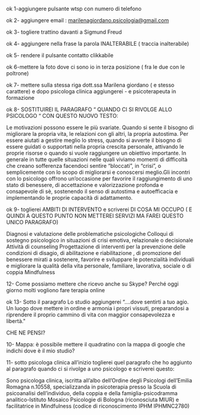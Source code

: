 ok 1-aggiungere pulsante wtsp con numero di telefono

ok 2- aggiungere email : marilenagiordano.psicologia@gmail.com

ok 3- togliere trattino davanti a Sigmund Freud

ok 4- aggiungere nella frase la parola INALTERABILE ( traccia inalterabile)

ok 5- rendere il pulsante contatto clikkabile

ok 6-mettere la foto dove ci sono io in terza posizione ( fra le due con le poltrone)

ok 7- mettere sulla stessa riga dott.ssa Marilena giordano ( e stesso carattere) e dopo psicologa clinica aggiungerei - e psicoterapeuta in formazione 

ok 8-  SOSTITUIREI IL PARAGRAFO “ QUANDO CI SI RIVOLGE ALLO PSICOLOGO “ CON QUESTO NUOVO TESTO:


Le motivazioni possono essere le più svariate. Quando si sente il bisogno di migliorare la propria vita, le relazioni con gli altri, la propria autostima. Per essere aiutati a  gestire meglio lo stress, quando si avverte il bisogno di essere guidati o supportati nella propria crescita personale, attivando le proprie risorse o quando si vuole raggiungere un obiettivo importante. In generale in tutte quelle situazioni nelle quali viviamo momenti di difficoltà che creano sofferenza facendoci sentire “bloccati”, in “crisi”, o semplicemente con lo scopo di  migliorarsi e conoscersi meglio.Gli incontri  con lo psicologo offrono un’occasione per favorire il raggiungimento di uno stato di benessere, di accettazione e valorizzazione profonda e consapevole di sè, sostenendo il senso di autostima e autoefficacia e implementando le proprie capacità di adattamento.

ok 9-   toglierei AMBITI DI INTERVENTO  e scriverei DI COSA MI OCCUPO ( E QUINDI A QUESTO PUNTO NON METTEREI SERVIZI MA FAREI QUESTO UNICO PARAGRAFO)


Diagnosi e  valutazione delle problematiche psicologiche
Colloqui di sostegno psicologico in situazioni di crisi emotiva, relazionale o decisionale
Attività di counseling
Progettazione di interventi per la prevenzione delle condizioni di disagio, di abilitazione e riabilitazione , di promozione del benessere mirati a sostenere, favorire e sviluppare le potenzialità individuali e migliorare la qualità della vita personale, familiare, lavorativa, sociale o di coppia
Mindfulness

12- Come possiamo mettere che ricevo anche su Skype? Perché oggi giorno molti vogliono fare terapia online

ok 13- Sotto il paragrafo Lo studio aggiungerei “….dove sentirti a tuo agio. Un luogo dove mettere  in ordine e armonia i propri vissuti, preparandosi a riprendere il proprio cammino di vita con maggior consapevolezza e libertà."

CHE NE PENSI?


10- Mappa: è possibile mettere il quadratino con la mappa di google che indichi dove è il mio studio?

11- sotto psicologa clinica all’inizio toglierei quel paragrafo che ho  aggiunto al paragrafo quando ci si rivolge a uno psicologo e scriverei questo:

Sono psicologa clinica, iscritta all’albo  dell’Ordine degli Psicologi dell’Emilia Romagna n.10558, specializzanda in psicoterapia presso la Scuola di psicoanalisi dell’individuo, della coppia e della famiglia-psicodramma analitico-Istituto Mosaico Psicologie di Bologna (riconosciuta MIUR) e facilitatrice in Mindfulness  (codice di riconoscimento  IPHM IPHMNC2780)

